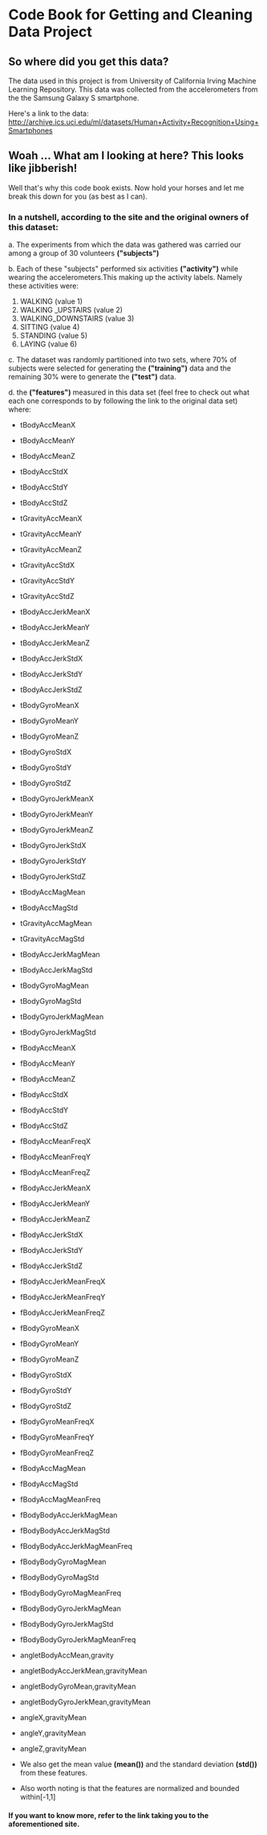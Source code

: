 # Code Book for Getting and Cleaning Data Project

## So where did you get this data?

The data used in this project is from University of California Irving Machine Learning Repository. This data was collected from the accelerometers from the the Samsung Galaxy S smartphone. 

Here's a link to the data: 
http://archive.ics.uci.edu/ml/datasets/Human+Activity+Recognition+Using+Smartphones

## Woah ... What am I looking at here? This looks like jibberish!
Well that's why this code book exists. Now hold your horses and let me break this down for you (as best as I can). 

### In a nutshell, according to the site and the original owners of this dataset:

a. The experiments from which the data was gathered was carried our among a group   of 30 volunteers **("subjects")**

b. Each of these "subjects" performed six activities **("activity")** while wearing the accelerometers.This making up the activity labels.
Namely these activities were:
  1. WALKING (value 1)
  2. WALKING _UPSTAIRS (value 2)
  3. WALKING_DOWNSTAIRS (value 3)
  4. SITTING (value 4)
  5. STANDING (value 5)
  6. LAYING (value 6)

c. The dataset was randomly partitioned into two sets, where 70% of subjects were selected for generating the **("training")** data and the remaining 30% were to generate the **("test")** data.

d. the **("features")** measured in this data set (feel free to check out what each one corresponds to by following the link to the original data set) where: 

- tBodyAccMeanX 
- tBodyAccMeanY	
- tBodyAccMeanZ	
- tBodyAccStdX
- tBodyAccStdY
- tBodyAccStdZ	
- tGravityAccMeanX	
- tGravityAccMeanY	
- tGravityAccMeanZ	
- tGravityAccStdX	
- tGravityAccStdY	
- tGravityAccStdZ	
- tBodyAccJerkMeanX	
- tBodyAccJerkMeanY	
- tBodyAccJerkMeanZ	
- tBodyAccJerkStdX	
- tBodyAccJerkStdY	
- tBodyAccJerkStdZ	
- tBodyGyroMeanX	
- tBodyGyroMeanY	
- tBodyGyroMeanZ	
- tBodyGyroStdX	
- tBodyGyroStdY	
- tBodyGyroStdZ	
- tBodyGyroJerkMeanX	
- tBodyGyroJerkMeanY	
- tBodyGyroJerkMeanZ	
- tBodyGyroJerkStdX	
- tBodyGyroJerkStdY	
- tBodyGyroJerkStdZ	
- tBodyAccMagMean	
- tBodyAccMagStd	
- tGravityAccMagMean	
- tGravityAccMagStd	
- tBodyAccJerkMagMean	
- tBodyAccJerkMagStd	
- tBodyGyroMagMean	
- tBodyGyroMagStd	
- tBodyGyroJerkMagMean	
- tBodyGyroJerkMagStd	
- fBodyAccMeanX	
- fBodyAccMeanY	
- fBodyAccMeanZ	
- fBodyAccStdX	
- fBodyAccStdY	
- fBodyAccStdZ	
- fBodyAccMeanFreqX	
- fBodyAccMeanFreqY	
- fBodyAccMeanFreqZ	
- fBodyAccJerkMeanX	
- fBodyAccJerkMeanY	
- fBodyAccJerkMeanZ	
- fBodyAccJerkStdX	
- fBodyAccJerkStdY	
- fBodyAccJerkStdZ	
- fBodyAccJerkMeanFreqX	
- fBodyAccJerkMeanFreqY	
- fBodyAccJerkMeanFreqZ	
- fBodyGyroMeanX	
- fBodyGyroMeanY
- fBodyGyroMeanZ
- fBodyGyroStdX	
- fBodyGyroStdY
- fBodyGyroStdZ
- fBodyGyroMeanFreqX
- fBodyGyroMeanFreqY
- fBodyGyroMeanFreqZ
- fBodyAccMagMean
- fBodyAccMagStd
- fBodyAccMagMeanFreq
- fBodyBodyAccJerkMagMean
- fBodyBodyAccJerkMagStd
- fBodyBodyAccJerkMagMeanFreq
- fBodyBodyGyroMagMean
- fBodyBodyGyroMagStd
- fBodyBodyGyroMagMeanFreq
- fBodyBodyGyroJerkMagMean
- fBodyBodyGyroJerkMagStd
- fBodyBodyGyroJerkMagMeanFreq
- angletBodyAccMean,gravity
- angletBodyAccJerkMean,gravityMean
- angletBodyGyroMean,gravityMean
- angletBodyGyroJerkMean,gravityMean
- angleX,gravityMean
- angleY,gravityMean
- angleZ,gravityMean

- We also get the mean value **(mean())** and the standard deviation **(std())** from these features.
- Also worth noting is that the features are normalized and bounded within[-1,1]

#### If you want to know more, refer to the link taking you to the aforementioned site.
